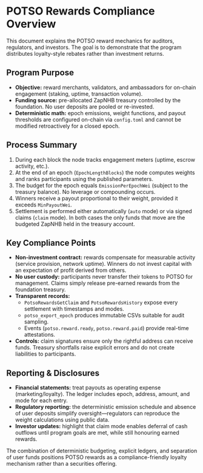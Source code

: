 # POTSO Rewards Compliance Overview

This document explains the POTSO reward mechanics for auditors, regulators, and investors. The goal is to demonstrate that the
program distributes loyalty-style rebates rather than investment returns.

## Program Purpose

* **Objective:** reward merchants, validators, and ambassadors for on-chain engagement (staking, uptime, transaction volume).
* **Funding source:** pre-allocated ZapNHB treasury controlled by the foundation. No user deposits are pooled or re-invested.
* **Deterministic math:** epoch emissions, weight functions, and payout thresholds are configured on-chain via `config.toml` and
  cannot be modified retroactively for a closed epoch.

## Process Summary

1. During each block the node tracks engagement meters (uptime, escrow activity, etc.).
2. At the end of an epoch (`EpochLengthBlocks`) the node computes weights and ranks participants using the published parameters.
3. The budget for the epoch equals `EmissionPerEpochWei` (subject to the treasury balance). No leverage or compounding occurs.
4. Winners receive a payout proportional to their weight, provided it exceeds `MinPayoutWei`.
5. Settlement is performed either automatically (`auto` mode) or via signed claims (`claim` mode). In both cases the only funds
   that move are the budgeted ZapNHB held in the treasury account.

## Key Compliance Points

* **Non-investment contract:** rewards compensate for measurable activity (service provision, network uptime). Winners do not
  invest capital with an expectation of profit derived from others.
* **No user custody:** participants never transfer their tokens to POTSO for management. Claims simply release pre-earned
  rewards from the foundation treasury.
* **Transparent records:**
  * `PotsoRewardsGetClaim` and `PotsoRewardsHistory` expose every settlement with timestamps and modes.
  * `potso_export_epoch` produces immutable CSVs suitable for audit sampling.
  * Events (`potso.reward.ready`, `potso.reward.paid`) provide real-time attestations.
* **Controls:** claim signatures ensure only the rightful address can receive funds. Treasury shortfalls raise explicit errors
  and do not create liabilities to participants.

## Reporting & Disclosures

* **Financial statements:** treat payouts as operating expense (marketing/loyalty). The ledger includes epoch, address, amount,
  and mode for each entry.
* **Regulatory reporting:** the deterministic emission schedule and absence of user deposits simplify oversight—regulators can
  reproduce the weight calculations using public data.
* **Investor updates:** highlight that claim mode enables deferral of cash outflows until program goals are met, while still
  honouring earned rewards.

The combination of deterministic budgeting, explicit ledgers, and separation of user funds positions POTSO rewards as a
compliance-friendly loyalty mechanism rather than a securities offering.
